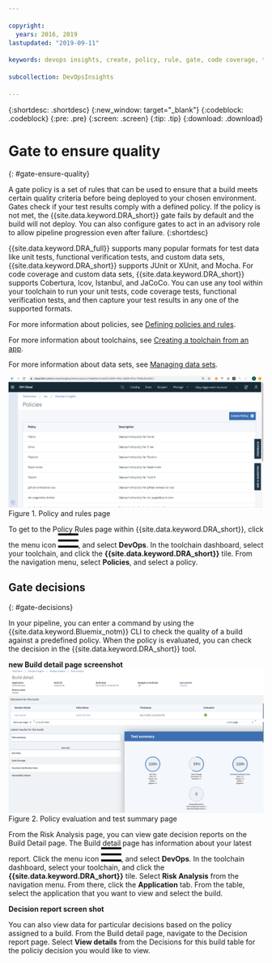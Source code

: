 ```yaml
---

copyright:
  years: 2016, 2019
lastupdated: "2019-09-11"

keywords: devops insights, create, policy, rule, gate, code coverage, test, tests, gate failing, verification, app, dashboard

subcollection: DevOpsInsights

---
```


{:shortdesc: .shortdesc}
{:new_window: target="_blank"}
{:codeblock: .codeblock}
{:pre: .pre}
{:screen: .screen}
{:tip: .tip}
{:download: .download}

# Gate to ensure quality
{: #gate-ensure-quality}

A gate policy is a set of rules that can be used to ensure that a build meets certain quality criteria before being deployed to your chosen environment. Gates check if your test results comply with a defined policy. If the policy is not met, the {{site.data.keyword.DRA_short}} gate fails by default and the build will not deploy. You can also configure gates to act in an advisory role to allow pipeline progression even after failure. 
{:shortdesc}

{{site.data.keyword.DRA_full}} supports many popular formats for test data like unit tests, functional verification tests, and custom data sets, {{site.data.keyword.DRA_short}} supports JUnit or XUnit, and Mocha. For code coverage and custom data sets, {{site.data.keyword.DRA_short}} supports Cobertura, lcov, Istanbul, and JaCoCo. You can use any tool within your toolchain to run your unit tests, code coverage tests, functional verification tests, and then capture your test results in any one of the supported formats.  

For more information about policies, see [Defining policies and rules](/docs/ContinuousDelivery?topic=ContinuousDelivery-defining-policies-rules).

For more information about toolchains, see [Creating a toolchain from an app](/docs/ContinuousDelivery?topic=ContinuousDelivery-toolchains_getting_started#creating_a_toolchain_from_an_app).

For more information about data sets, see [Managing data sets](/docs/ContinuousDelivery?topic=ContinuousDelivery-adding-data-sets).

![Deployment Risk Policy](images/DRA_policy.png "Policy rules page of existing rule names and descriptions with the option to create a new policy rule") Figure 1. Policy and rules page

To get to the Policy Rules page within {{site.data.keyword.DRA_short}}, click the menu icon ![hamburger icon](images/icon_hamburger.svg), and select **DevOps**. In the toolchain dashboard, select your toolchain, and click the **{{site.data.keyword.DRA_short}}** tile. From the navigation menu, select **Policies**, and select a policy.


## Gate decisions
{: #gate-decisions}

In your pipeline, you can enter a command by using the {{site.data.keyword.Bluemix_notm}} CLI to check the quality of a build against a predefined policy. When the policy is evaluated, you can check the decision in the {{site.data.keyword.DRA_short}} tool.

**new Build detail page screenshot** ![Deployment Risk details](images/DRA_risk_details.png "Policy evaluation summary") Figure 2. Policy evaluation and test summary page

From the Risk Analysis page, you can view gate decision reports on the Build Detail page. The Build detail page has information about your latest report. Click the menu icon ![hamburger icon](images/icon_hamburger.svg), and select **DevOps**. In the toolchain dashboard, select your toolchain, and click the **{{site.data.keyword.DRA_short}}** tile. Select **Risk Analysis** from the navigation menu. From there, click the **Application** tab. From the table, select the application that you want to view and select the build. 

**Decision report screen shot**

You can also view data for particular decisions based on the policy assigned to a build. From the Build detail page, navigate to the Decision report page. Select **View details** from the Decisions for this build table for the policiy decision you would like to view. 